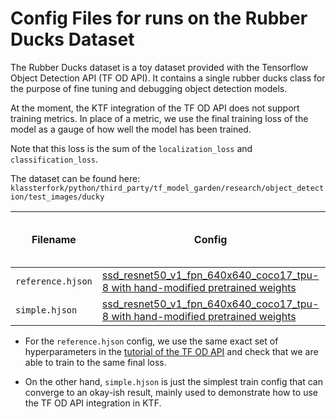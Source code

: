 # Config Files for runs on the Rubber Ducks Dataset 
The Rubber Ducks dataset is a toy dataset provided with the Tensorflow Object Detection API (TF OD API). It contains a single rubber ducks class for the purpose of fine tuning and debugging object detection models.

At the moment, the KTF integration of the TF OD API does not support training metrics. In place of a metric, we use the final training loss of the model as a gauge of how well the model has been trained. 

Note that this loss is the sum of the `localization_loss` and `classification_loss`.

The dataset can be found here: `klassterfork/python/third_party/tf_model_garden/research/object_detection/test_images/ducky`


Filename | Config | Final Training Loss | Expected Final Training Loss |
-------- | ------ | ------------------- | ----------------------------- |
`reference.hjson` |[ssd_resnet50_v1_fpn_640x640_coco17_tpu-8 with hand-modified pretrained weights](reference.hjson) | ~0.00336 | ~0.00323 |
`simple.hjson` | [ssd_resnet50_v1_fpn_640x640_coco17_tpu-8 with hand-modified pretrained weights](simple.hjson) | 0.67680 | N/A |

* For the `reference.hjson` config, we use the same exact set of hyperparameters in the [tutorial of the TF OD API](https://colab.research.google.com/github/tensorflow/models/blob/master/research/object_detection/colab_tutorials/eager_few_shot_od_training_tf2_colab.ipynb) and check that we are able to train to the same final loss.

* On the other hand, `simple.hjson` is just the simplest train config that can converge to an okay-ish result, mainly used to demonstrate how to use the TF OD API integration in KTF.
